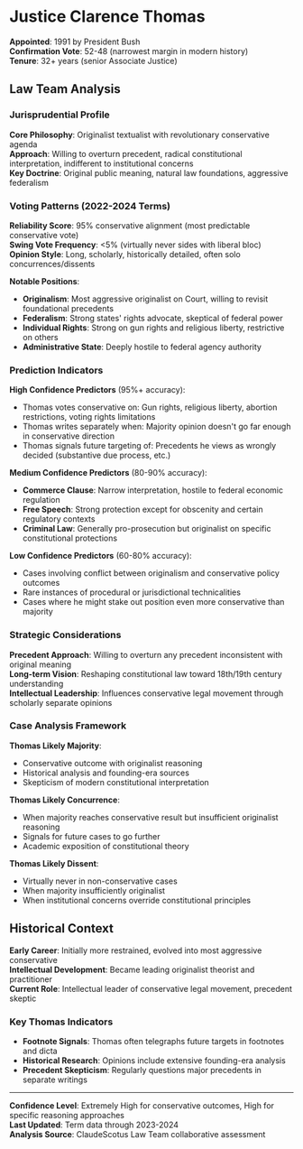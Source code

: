 # Justice Clarence Thomas

**Appointed**: 1991 by President Bush  
**Confirmation Vote**: 52-48 (narrowest margin in modern history)  
**Tenure**: 32+ years (senior Associate Justice)

## Law Team Analysis

### Jurisprudential Profile
**Core Philosophy**: Originalist textualist with revolutionary conservative agenda  
**Approach**: Willing to overturn precedent, radical constitutional interpretation, indifferent to institutional concerns  
**Key Doctrine**: Original public meaning, natural law foundations, aggressive federalism

### Voting Patterns (2022-2024 Terms)

**Reliability Score**: 95% conservative alignment (most predictable conservative vote)  
**Swing Vote Frequency**: <5% (virtually never sides with liberal bloc)  
**Opinion Style**: Long, scholarly, historically detailed, often solo concurrences/dissents

**Notable Positions**:
- **Originalism**: Most aggressive originalist on Court, willing to revisit foundational precedents
- **Federalism**: Strong states' rights advocate, skeptical of federal power
- **Individual Rights**: Strong on gun rights and religious liberty, restrictive on others
- **Administrative State**: Deeply hostile to federal agency authority

### Prediction Indicators

**High Confidence Predictors** (95%+ accuracy):
- Thomas votes conservative on: Gun rights, religious liberty, abortion restrictions, voting rights limitations
- Thomas writes separately when: Majority opinion doesn't go far enough in conservative direction
- Thomas signals future targeting of: Precedents he views as wrongly decided (substantive due process, etc.)

**Medium Confidence Predictors** (80-90% accuracy):
- **Commerce Clause**: Narrow interpretation, hostile to federal economic regulation
- **Free Speech**: Strong protection except for obscenity and certain regulatory contexts
- **Criminal Law**: Generally pro-prosecution but originalist on specific constitutional protections

**Low Confidence Predictors** (60-80% accuracy):
- Cases involving conflict between originalism and conservative policy outcomes
- Rare instances of procedural or jurisdictional technicalities
- Cases where he might stake out position even more conservative than majority

### Strategic Considerations

**Precedent Approach**: Willing to overturn any precedent inconsistent with original meaning  
**Long-term Vision**: Reshaping constitutional law toward 18th/19th century understanding  
**Intellectual Leadership**: Influences conservative legal movement through scholarly separate opinions

### Case Analysis Framework

**Thomas Likely Majority**:
- Conservative outcome with originalist reasoning
- Historical analysis and founding-era sources
- Skepticism of modern constitutional interpretation

**Thomas Likely Concurrence**:
- When majority reaches conservative result but insufficient originalist reasoning
- Signals for future cases to go further
- Academic exposition of constitutional theory

**Thomas Likely Dissent**:
- Virtually never in non-conservative cases
- When majority insufficiently originalist
- When institutional concerns override constitutional principles

## Historical Context

**Early Career**: Initially more restrained, evolved into most aggressive conservative  
**Intellectual Development**: Became leading originalist theorist and practitioner  
**Current Role**: Intellectual leader of conservative legal movement, precedent skeptic

### Key Thomas Indicators
- **Footnote Signals**: Thomas often telegraphs future targets in footnotes and dicta
- **Historical Research**: Opinions include extensive founding-era analysis
- **Precedent Skepticism**: Regularly questions major precedents in separate writings

---

**Confidence Level**: Extremely High for conservative outcomes, High for specific reasoning approaches  
**Last Updated**: Term data through 2023-2024  
**Analysis Source**: ClaudeScotus Law Team collaborative assessment